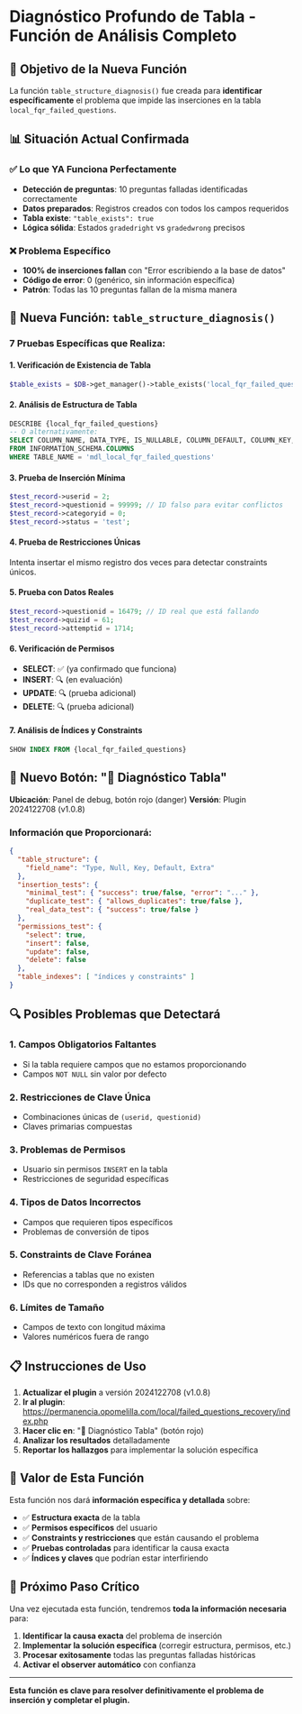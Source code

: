 # Diagnóstico Profundo de Tabla - Función de Análisis Completo

## 🎯 **Objetivo de la Nueva Función**

La función `table_structure_diagnosis()` fue creada para **identificar específicamente** el problema que impide las inserciones en la tabla `local_fqr_failed_questions`.

## 📊 **Situación Actual Confirmada**

### ✅ **Lo que YA Funciona Perfectamente**
- **Detección de preguntas**: 10 preguntas falladas identificadas correctamente
- **Datos preparados**: Registros creados con todos los campos requeridos
- **Tabla existe**: `"table_exists": true`
- **Lógica sólida**: Estados `gradedright` vs `gradedwrong` precisos

### ❌ **Problema Específico**
- **100% de inserciones fallan** con "Error escribiendo a la base de datos"
- **Código de error**: 0 (genérico, sin información específica)
- **Patrón**: Todas las 10 preguntas fallan de la misma manera

## 🔬 **Nueva Función: `table_structure_diagnosis()`**

### **7 Pruebas Específicas que Realiza:**

#### **1. Verificación de Existencia de Tabla**
```php
$table_exists = $DB->get_manager()->table_exists('local_fqr_failed_questions');
```

#### **2. Análisis de Estructura de Tabla**
```sql
DESCRIBE {local_fqr_failed_questions}
-- O alternativamente:
SELECT COLUMN_NAME, DATA_TYPE, IS_NULLABLE, COLUMN_DEFAULT, COLUMN_KEY, EXTRA 
FROM INFORMATION_SCHEMA.COLUMNS 
WHERE TABLE_NAME = 'mdl_local_fqr_failed_questions'
```

#### **3. Prueba de Inserción Mínima**
```php
$test_record->userid = 2;
$test_record->questionid = 99999; // ID falso para evitar conflictos
$test_record->categoryid = 0;
$test_record->status = 'test';
```

#### **4. Prueba de Restricciones Únicas**
Intenta insertar el mismo registro dos veces para detectar constraints únicos.

#### **5. Prueba con Datos Reales**
```php
$test_record->questionid = 16479; // ID real que está fallando
$test_record->quizid = 61;
$test_record->attemptid = 1714;
```

#### **6. Verificación de Permisos**
- **SELECT**: ✅ (ya confirmado que funciona)
- **INSERT**: 🔍 (en evaluación)
- **UPDATE**: 🔍 (prueba adicional)
- **DELETE**: 🔍 (prueba adicional)

#### **7. Análisis de Índices y Constraints**
```sql
SHOW INDEX FROM {local_fqr_failed_questions}
```

## 🎯 **Nuevo Botón: "🔬 Diagnóstico Tabla"**

**Ubicación**: Panel de debug, botón rojo (danger)
**Versión**: Plugin 2024122708 (v1.0.8)

### **Información que Proporcionará:**

```json
{
  "table_structure": {
    "field_name": "Type, Null, Key, Default, Extra"
  },
  "insertion_tests": {
    "minimal_test": { "success": true/false, "error": "..." },
    "duplicate_test": { "allows_duplicates": true/false },
    "real_data_test": { "success": true/false }
  },
  "permissions_test": {
    "select": true,
    "insert": false,
    "update": false,
    "delete": false
  },
  "table_indexes": [ "índices y constraints" ]
}
```

## 🔍 **Posibles Problemas que Detectará**

### **1. Campos Obligatorios Faltantes**
- Si la tabla requiere campos que no estamos proporcionando
- Campos `NOT NULL` sin valor por defecto

### **2. Restricciones de Clave Única**
- Combinaciones únicas de `(userid, questionid)` 
- Claves primarias compuestas

### **3. Problemas de Permisos**
- Usuario sin permisos `INSERT` en la tabla
- Restricciones de seguridad específicas

### **4. Tipos de Datos Incorrectos**
- Campos que requieren tipos específicos
- Problemas de conversión de tipos

### **5. Constraints de Clave Foránea**
- Referencias a tablas que no existen
- IDs que no corresponden a registros válidos

### **6. Límites de Tamaño**
- Campos de texto con longitud máxima
- Valores numéricos fuera de rango

## 📋 **Instrucciones de Uso**

1. **Actualizar el plugin** a versión 2024122708 (v1.0.8)
2. **Ir al plugin**: https://permanencia.opomelilla.com/local/failed_questions_recovery/index.php
3. **Hacer clic en**: "🔬 Diagnóstico Tabla" (botón rojo)
4. **Analizar los resultados** detalladamente
5. **Reportar los hallazgos** para implementar la solución específica

## 🎯 **Valor de Esta Función**

Esta función nos dará **información específica y detallada** sobre:

- ✅ **Estructura exacta** de la tabla
- ✅ **Permisos específicos** del usuario
- ✅ **Constraints y restricciones** que están causando el problema
- ✅ **Pruebas controladas** para identificar la causa exacta
- ✅ **Índices y claves** que podrían estar interfiriendo

## 🚀 **Próximo Paso Crítico**

Una vez ejecutada esta función, tendremos **toda la información necesaria** para:

1. **Identificar la causa exacta** del problema de inserción
2. **Implementar la solución específica** (corregir estructura, permisos, etc.)
3. **Procesar exitosamente** todas las preguntas falladas históricas
4. **Activar el observer automático** con confianza

---

**Esta función es clave para resolver definitivamente el problema de inserción y completar el plugin.** 